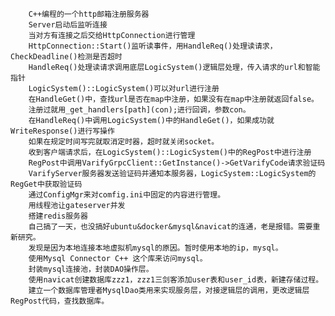         C++编程的一个http邮箱注册服务器
        Server启动后监听连接
        当对方有连接之后交给HttpConnection进行管理
        HttpConnection::Start()监听读事件，用HandleReq()处理读请求，CheckDeadline()检测是否超时
        HandleReq()处理读请求调用底层LogicSystem()逻辑层处理，传入请求的url和智能指针
        LogicSystem()::LogicSystem()可以对url进行注册
        在HandleGet()中，查找url是否在map中注册，如果没有在map中注册就返回false。
        注册过就用_get_handlers[path](con);进行回调，参数con。
        在HandleReq()中调用LogicSystem()中的HandleGet()，如果成功就WriteResponse()进行写操作
        如果在规定时间写完就取消定时器，超时就关闭socket。
        收到客户端请求后，在LogicSystem()::LogicSystem()中的RegPost中进行注册
        RegPost中调用VarifyGrpcClient::GetInstance()->GetVarifyCode请求验证码
        VarifyServer服务器发送验证码并通知本服务器，LogicSystem::LogicSystem的RegGet中获取验证码
        通过ConfigMgr来对comfig.ini中固定的内容进行管理。
        用线程池让gateserver并发
        搭建redis服务器
        自己搞了一天，也没搞好ubuntu&docker&mysql&navicat的连通，老是报错。需要重新研究。
        发现是因为本地连接本地虚拟机mysql的原因。暂时使用本地的ip，mysql。
        使用Mysql Connector C++ 这个库来访问mysql。
        封装mysql连接池，封装DAO操作层。
        使用navicat创建数据库zzz1，zzz1三剑客添加user表和user_id表，新建存储过程。
        建立一个数据库管理者MysqlDao类用来实现服务层，对接逻辑层的调用，更改逻辑层RegPost代码，查找数据库。